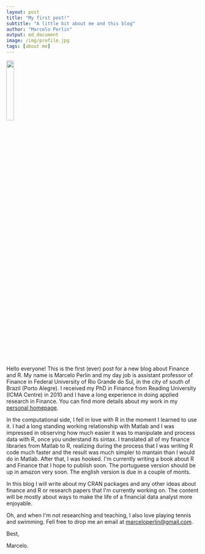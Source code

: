 ```yaml
---
layout: post
title: "My first post!"
subtitle: "A little bit about me and this blog"
author: "Marcelo Perlin"
output: md_document
image: /img/profile.jpg
tags: [about me]
---
```


<img src="figs/profile.jpg" width="20%" />

Hello everyone! This is the first (ever) post for a new blog about
Finance and R. My name is Marcelo Perlin and my day job is assistant
professor of Finance in Federal University of Rio Grande do Sul, in the
city of south of Brazil (Porto Alegre). I received my PhD in Finance
from Reading University (ICMA Centre) in 2010 and I have a long
experience in doing applied research in Finance. You can find more
details about my work in my [personal
homepage](https://sites.google.com/site/marceloperlin/).

In the computational side, I fell in love with R in the moment I learned
to use it. I had a long standing working relationship with Matlab and I
was impressed in observing how much easier it was to manipulate and
process data with R, once you understand its sintax. I translated all of
my finance libraries from Matlab to R, realizing during the process that
I was writing R code much faster and the result was much simpler to
mantain than I would do in Matlab. After that, I was hooked. I'm
currently writing a book about R and Finance that I hope to publish
soon. The portuguese version should be up in amazon very soon. The
english version is due in a couple of monts.

In this blog I will write about my CRAN packages and any other ideas
about finance and R or research papers that I'm currently working on.
The content will be mostly about ways to make the life of a financial
data analyst more enjoyable.

Oh, and when I'm not researching and teaching, I also love playing
tennis and swimming. Fell free to drop me an email at
[marceloperlin@gmail.com](marceloperlin@gmail.com).

Best,

Marcelo.
